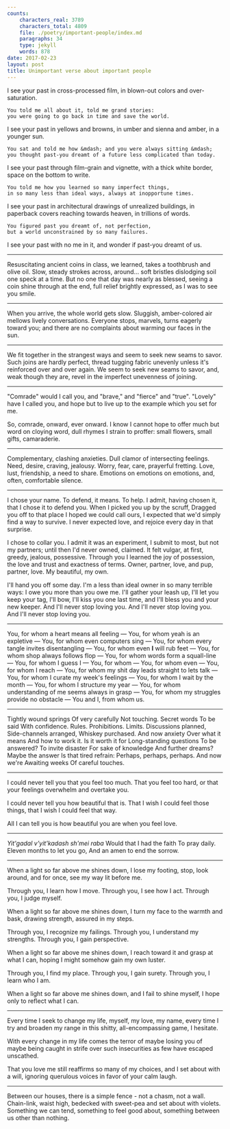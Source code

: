 ```yaml
---
counts:
    characters_real: 3789
    characters_total: 4809
    file: ./poetry/important-people/index.md
    paragraphs: 34
    type: jekyll
    words: 878
date: 2017-02-23
layout: post
title: Unimportant verse about important people
---
```


<div class="verse">
I see your past in cross-processed film,
in blown-out colors and over-saturation.

    You told me all about it, told me grand stories:
    you were going to go back in time and save the world.

I see your past in yellows and browns,
in umber and sienna and amber, in a younger sun.

    You sat and told me how &mdash; and you were always sitting &mdash;
    you thought past-you dreamt of a future less complicated than today.

I see your past through film-grain and vignette,
with a thick white border, space on the bottom to write.

    You told me how you learned so many imperfect things,
    in so many less than ideal ways, always at inopportune times.

I see your past in architectural drawings of unrealized buildings,
in paperback covers reaching towards heaven, in trillions of words.

    You figured past you dreamt of, not perfection,
    but a world unconstrained by so many failures.

I see your past with no me in it,
and wonder if past-you dreamt of us.
</div>

-----

<div class="verse">
Resuscitating ancient coins in class, we learned,
takes a toothbrush and olive oil.
Slow, steady strokes across, around...
soft bristles dislodging soil
one speck at a time.
But no one that day was nearly as blessed,
seeing a coin shine through
at the end, full relief brightly expressed,
as I was to see you smile.
</div>

-----

<div class="verse">
When you arrive,
the whole world gets slow.
Sluggish, amber-colored air
mellows lively conversations.
Everyone stops, marvels,
turns eagerly toward you;
and there are no complaints
about warming our faces in the sun.
</div>

-----

<div class="verse">
We fit together in the strangest ways
and seem to seek new seams to savor.
Such joins are hardly perfect,
thread tugging fabric unevenly
unless it's reinforced over and over again.
We seem to seek new seams to savor,
and, weak though they are,
revel in the imperfect unevenness of joining.
</div>

-----

<div class="verse">
"Comrade" would I call you,
and "brave," and "fierce" and "true".
"Lovely" have I called you,
and hope but to live up to
the example which you set for me.

So, comrade, onward, ever onward.
I know I cannot hope to offer
much but word on cloying word,
dull rhymes I strain to proffer:
small flowers, small gifts, camaraderie.
</div>

-----

<div class="verse">
Complementary, clashing anxieties.
Dull clamor of intersecting feelings.
Need, desire, craving, jealousy.
Worry, fear, care, prayerful fretting.
Love, lust, friendship, a need to share.
Emotions on emotions on emotions,
and, often, comfortable silence.
</div>

-----

<div class="verse">
I chose your name.
To defend, it means. To help.
I admit, having chosen it,
that I chose it to defend you.
When I picked you up by the scruff,
Dragged you off to that place
I hoped we could call ours,
I expected that we'd
simply find a way to survive.
I never expected love,
and rejoice every day in that surprise.

I chose to collar you.
I admit it was an experiment,
I submit to most, but not my partners;
until then I'd never owned, claimed.
It felt vulgar, at first,
greedy, jealous, possessive.
Through you I learned the joy of possession,
the love and trust and exactness of terms.
Owner, partner, love,
and pup, partner, love.
My beautiful, my own.

I'll hand you off some day.
I'm a less than ideal owner
in so many terrible ways:
I owe you more than you owe me.
I'll gather your leash up,
I'll let you keep your tag,
I'll bow, I'll kiss you one last time,
and I'll bless you and your new keeper.
And I'll never stop loving you.
And I'll never stop loving you.
And I'll never stop loving you.
</div>

-----

<div class="verse">
You, for whom a heart means all feeling &mdash;
You, for whom yeah is an expletive &mdash;
You, for whom even computers sing &mdash;
You, for whom every tangle invites disentangling &mdash;
You, for whom even <strong>I</strong> will rub feet &mdash;
You, for whom shop always follows flop &mdash;
You, for whom words form a squall-line &mdash;
You, for whom I guess I &mdash;
You, for whom &mdash;
You, for whom even &mdash;
You, for whom I reach &mdash;
You, for whom my shit day leads straight to lets talk &mdash;
You, for whom I curate my week's feelings &mdash;
You, for whom I wait by the month &mdash;
You, for whom I structure my year &mdash;
You, for whom understanding of me seems always in grasp &mdash;
You, for whom my struggles provide no obstacle &mdash;
You and I, from whom us.
</div>

-----

<div class="verse">
Tightly wound springs
Of very carefully
Not touching.
    Secret words
    To be said
    With confidence.
Rules.
Prohibitions.
Limits.
    Discussions planned,
    Side-channels arranged,
    Whiskey purchased.
And now anxiety
Over what it means
And how to work it.
    Is it worth it for
    Long-standing questions
    To be answered?
To invite disaster
For sake of knowledge
And further dreams?
    Maybe the answer
    Is that tired refrain:
    Perhaps, perhaps, perhaps.
And now we're
Awaiting weeks
Of careful touches.
</div>

-----

<div class="verse">
I could never tell you
that you feel too much.
That you feel too hard,
or that your feelings
overwhelm and overtake you.

I could never tell you
how beautiful that is.
That I wish I could feel those things,
that I wish I could feel that way.

All I can tell you
is how beautiful you are
when you feel love.
</div>

-----

<div class="verse">
<em>Yit'gadal v'yit'kadash sh'mei raba</em>
Would that I had the faith
To pray daily.
Eleven months to let you go,
And an amen to end the sorrow.
</div>

-----

<div class="verse">
When a light so far above me shines down,
I lose my footing, stop, look around,
and for once, see my way lit before me.

Through you,
    I learn how I move.
Through you,
    I see how I act.
Through you,
    I judge myself.

When a light so far above me shines down,
I turn my face to the warmth and bask,
drawing strength, assured in my steps.

Through you,
    I recognize my failings.
Through you,
    I understand my strengths.
Through you,
    I gain perspective.

When a light so far above me shines down,
I reach toward it and grasp at what I can,
hoping I might somehow gain my own luster.

Through you,
    I find my place.
Through you,
    I gain surety.
Through you,
    I learn who I am.

When a light so far above me shines down,
and I fail to shine myself,
I hope only to reflect what I can.
</div>

-----

<div class="verse">
Every time I seek to change
my life, myself, my love, my name,
every time I try and broaden my range
in this shitty, all-encompassing game,
I hesitate.

With every change in my life
comes the terror of maybe losing you
of maybe being caught in strife
over such insecurities as few
have escaped unscathed.

That you love me still
reaffirms so many of my choices,
and I set about with a will,
ignoring querulous voices
in favor of your calm laugh.
</div>

-----

<div class="verse">
Between our houses,
there is a simple fence -
not a chasm, not a wall.
Chain-link, waist high,
bedecked with sweet-pea
and set about with violets.
Something we can tend,
something to feel good about,
something between us
other than nothing.
</div>
